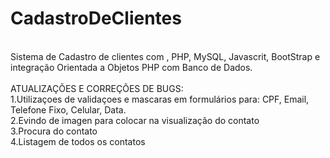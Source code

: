 # CadastroDeClientes
<br/> Sistema de  Cadastro de clientes com , PHP, MySQL, Javascrit, BootStrap e integração Orientada a Objetos PHP com Banco de Dados. 
 <br/><br/>ATUALIZAÇÕES E CORREÇÕES DE BUGS:
 <br/>1.Utilizaçoes de validaçoes e mascaras em formulários para: CPF, Email, Telefone Fixo, Celular, Data.
 <br/>2.Evindo de imagen para colocar na visualização do contato
 <br/>3.Procura do contato
 <br/>4.Listagem de todos os contatos
